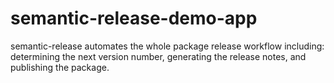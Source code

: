 # semantic-release-demo-app 
semantic-release automates the whole package release workflow including: determining the next version number, generating the release notes, and publishing the package.
 
 






